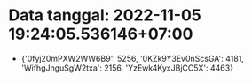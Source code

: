 # Data tanggal: 2022-11-05 19:24:05.536146+07:00

* {'0fyj20mPXW2WW6B9': 5256, '0KZk9Y3Ev0nScsGA': 4181, 'WifhgJnguSgW2txa': 2156, 'YzEwk4KyxJBjCC5X': 4463}
